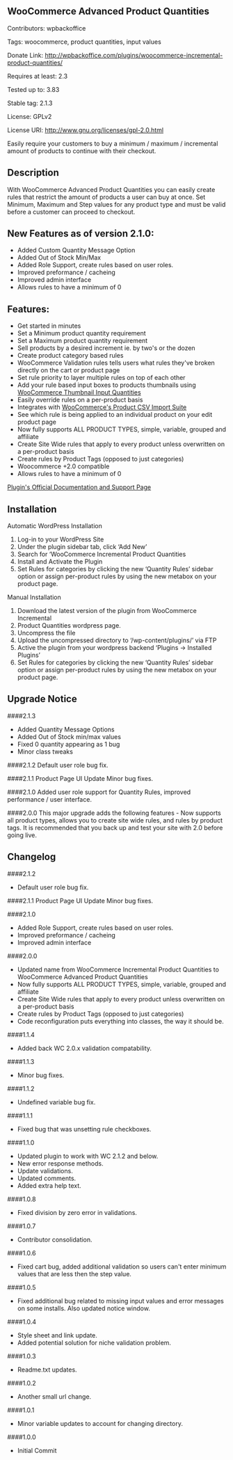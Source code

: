 ## WooCommerce Advanced Product Quantities  
Contributors: wpbackoffice

Tags: woocommerce, product quantities, input values

Donate Link: http://wpbackoffice.com/plugins/woocommerce-incremental-product-quantities/

Requires at least: 2.3

Tested up to: 3.83

Stable tag: 2.1.3

License: GPLv2

License URI: http://www.gnu.org/licenses/gpl-2.0.html

Easily require your customers to buy a minimum / maximum / incremental amount of products to continue with their checkout.

## Description 

With WooCommerce Advanced Product Quantities you can easily create rules that restrict the amount of products a user can buy at once. Set Minimum, Maximum and Step values for any product type and must be valid before a customer can proceed to checkout.

## New Features as of version 2.1.0:
* Added Custom Quantity Message Option
* Added Out of Stock Min/Max
* Added Role Support, create rules based on user roles.
* Improved preformance / cacheing
* Improved admin interface
* Allows rules to have a minimum of 0

## Features:

* Get started in minutes
* Set a Minimum product quantity requirement
* Set a Maximum product quantity requirement
* Sell products by a desired increment ie. by two's or the dozen
* Create product category based rules
* WooCommerce Validation rules tells users what rules they've broken directly on the cart or product page
* Set rule priority to layer multiple rules on top of each other
* Add your rule based input boxes to products thumbnails using [WooCommerce Thumbnail Input Quantities](http://wordpress.org/plugins/woocommerce-thumbnail-input-quantities/installation/)
* Easily override rules on a per-product basis
* Integrates with [WooCommerce's Product CSV Import Suite](http://www.woothemes.com/products/product-csv-import-suite/?utm_source=docs&utm_medium=docssite&utm_campaign=docs)
* See which rule is being applied to an individual product on your edit product page
* Now fully supports ALL PRODUCT TYPES, simple, variable, grouped and affiliate
* Create Site Wide rules that apply to every product unless overwritten on a per-product basis
* Create rules by Product Tags (opposed to just categories)
* Woocommerce +2.0 compatible 
* Allows rules to have a minimum of 0

[Plugin's Official Documentation and Support Page](http://www.wpbackoffice.com/plugins/woocommerce-incremental-product-quantities)

## Installation 

Automatic WordPress Installation

1. Log-in to your WordPress Site
2. Under the plugin sidebar tab, click ‘Add New’
3. Search for ‘WooCommerce Incremental Product Quantities
4. Install and Activate the Plugin
5. Set Rules for categories by clicking the new ‘Quantity Rules’ sidebar option or assign per-product rules by using the new metabox on your product page.

Manual Installation

1. Download the latest version of the plugin from WooCommerce Incremental 
2. Product Quantities wordpress page.
3. Uncompress the file
4. Upload the uncompressed directory to ‘/wp-content/plugins/’ via FTP
5. Active the plugin from your wordpress backend ‘Plugins -> Installed Plugins’
6. Set Rules for categories by clicking the new ‘Quantity Rules’ sidebar option or assign per-product rules by using the new metabox on your product page.

## Upgrade Notice

####2.1.3
* Added Quantity Message Options
* Added Out of Stock min/max values 
* Fixed 0 quantity appearing as 1 bug
* Minor class tweaks

####2.1.2 
Default user role bug fix.

####2.1.1
Product Page UI Update
Minor bug fixes.

####2.1.0
Added user role support for Quantity Rules, improved performance / user interface.

####2.0.0
This major upgrade adds the following features - Now supports all product types, allows you to create site wide rules, and rules by product tags. It is recommended that you back up and test your site with 2.0 before going live.

## Changelog 

####2.1.2 
* Default user role bug fix.

####2.1.1
Product Page UI Update
Minor bug fixes.

####2.1.0
* Added Role Support, create rules based on user roles.
* Improved preformance / cacheing
* Improved admin interface

####2.0.0
* Updated name from WooCommerce Incremental Product Quantities to WooCommerce Advanced Product Quantities
* Now fully supports ALL PRODUCT TYPES, simple, variable, grouped and affiliate
* Create Site Wide rules that apply to every product unless overwritten on a per-product basis
* Create rules by Product Tags (opposed to just categories)
* Code reconfiguration puts everything into classes, the way it should be.

####1.1.4
* Added back WC 2.0.x validation compatability. 

####1.1.3
* Minor bug fixes.

####1.1.2 
* Undefined variable bug fix.

####1.1.1
* Fixed bug that was unsetting rule checkboxes.

####1.1.0
* Updated plugin to work with WC 2.1.2 and below.
* New error response methods.
* Update validations.
* Updated comments.
* Added extra help text.

####1.0.8
* Fixed division by zero error in validations.

####1.0.7
* Contributor consolidation.

####1.0.6
* Fixed cart bug, added additional validation so users can't enter minimum values that are less then the step value.

####1.0.5
* Fixed additional bug related to missing input values and error messages on some installs. Also updated notice window. 

####1.0.4
* Style sheet and link update. 
* Added potential solution for niche validation problem.  

####1.0.3
* Readme.txt updates.

####1.0.2
* Another small url change.

####1.0.1
* Minor variable updates to account for changing directory.

####1.0.0
* Initial Commit